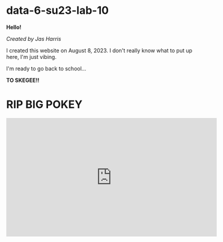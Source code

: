 # data-6-su23-lab-10

**Hello!**

*Created by Jas Harris*

I created this website on August 8, 2023. I don't really know what to put up here, I'm just vibing.

I'm ready to go back to school...

**TO SKEGEE!!**

# RIP BIG POKEY

<iframe width="560" height="315" src="https://www.youtube.com/embed/ARTPwf05ka0" title="YouTube video player" frameborder="0" allow="accelerometer; autoplay; clipboard-write; encrypted-media; gyroscope; picture-in-picture; web-share" allowfullscreen></iframe>
